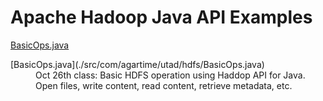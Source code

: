 Apache Hadoop Java API Examples
===============================

[BasicOps.java](./src/com/agartime/utad/hdfs/BasicOps.java)
<dl>
  <dt>[BasicOps.java](./src/com/agartime/utad/hdfs/BasicOps.java)</dt>
  <dd>Oct 26th class: Basic HDFS operation using Haddop API for Java. Open files, write content, read content, retrieve metadata, etc.</dd>
</dl>



